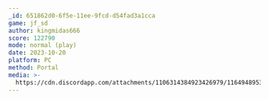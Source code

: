 ```yaml
---
_id: 651862d0-6f5e-11ee-9fcd-d54fad3a1cca
game: jf_sd
author: kingmidas666
score: 122790
mode: normal (play)
date: 2023-10-20
platform: PC
method: Portal
media: >-
  https://cdn.discordapp.com/attachments/1106314384923426979/1164948953285013564/IMG_20231020_162928454_HDR.jpg?ex=65451242&is=65329d42&hm=d86c3d7de21927106aa4e62bc473641a5c47db9a57561f2be22d19d650ad1354&
---
```


